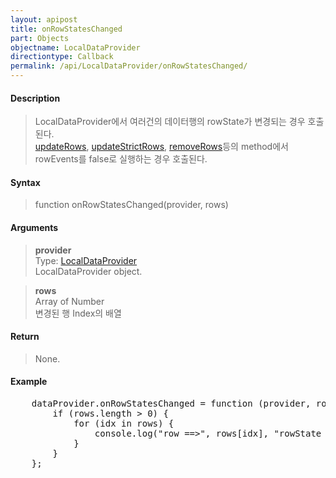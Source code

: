 ```yaml
---
layout: apipost
title: onRowStatesChanged
part: Objects
objectname: LocalDataProvider
directiontype: Callback
permalink: /api/LocalDataProvider/onRowStatesChanged/
---
```



#### Description

> LocalDataProvider에서 여러건의 데이터행의 rowState가 변경되는 경우 호출된다.  
> [updateRows](/api/LocalDataProvider/updateRows/), [updateStrictRows](/api/LocalDataProvider/updateStrictRows/), [removeRows](/api/LocalDataProvider/removeRows/)등의 method에서 rowEvents를 false로 실행하는 경우 호출된다.


#### Syntax

> function onRowStatesChanged(provider, rows)

#### Arguments

> **provider**  
> Type: [LocalDataProvider](/api/LocalDataProvider/)  
> LocalDataProvider object.  

> **rows**  
> Array of Number  
> 변경된 행 Index의 배열  

#### Return

> None.

#### Example

<pre class="prettyprint">
    dataProvider.onRowStatesChanged = function (provider, rows) {
        if (rows.length > 0) {
            for (idx in rows) {
                console.log("row ==>", rows[idx], "rowState ==>", provider.getRowState(rows[idx]));
            }
        }
    };
</pre>

